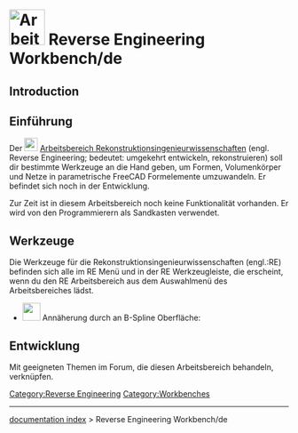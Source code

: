 # <img alt="Arbeitsbereichssymbol Rekonstruktionsingenieurwissenschaften" src=images/Workbench_Reverse_Engineering.svg  style="width:64px;"> Reverse Engineering Workbench/de

## Introduction


<div class="mw-translate-fuzzy">

## Einführung

Der <img alt="" src=images/Workbench_Reverse_Engineering.svg  style="width:24px;"> [Arbeitsbereich Rekonstruktionsingenieurwissenschaften](Reverse_Engineering_Workbench/de.md) (engl. Reverse Engineering; bedeutet: umgekehrt entwickeln, rekonstruieren) soll dir bestimmte Werkzeuge an die Hand geben, um Formen, Volumenkörper und Netze in parametrische FreeCAD Formelemente umzuwandeln. Er befindet sich noch in der Entwicklung.


</div>

Zur Zeit ist in diesem Arbeitsbereich noch keine Funktionalität vorhanden. Er wird von den Programmierern als Sandkasten verwendet.

## Werkzeuge

Die Werkzeuge für die Rekonstruktionsingenieurwissenschaften (engl.:RE) befinden sich alle im RE Menü und in der RE Werkzeugleiste, die erscheint, wenn du den RE Arbeitsbereich aus dem Auswahlmenü des Arbeitsbereiches lädst.

-   <img alt="" src=images/FitSurface.svg  style="width:32px;"> Annäherung durch an B-Spline Oberfläche:

## Entwicklung

Mit geeigneten Themen im Forum, die diesen Arbeitsbereich behandeln, verknüpfen.







[Category:Reverse Engineering](Category:Reverse_Engineering.md) [Category:Workbenches](Category:Workbenches.md)

---
[documentation index](../README.md) > Reverse Engineering Workbench/de
